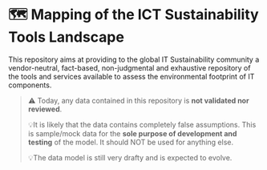 # 🗺️ Mapping of the ICT Sustainability Tools Landscape

This repository aims at providing to the global IT Sustainability community a vendor-neutral, fact-based, non-judgmental and exhaustive repository of the tools and services available to assess the environmental footprint of IT components.

> ⚠️
> Today, any data contained in this repository is **not validated nor reviewed**.
>
> 💡It is likely that the data contains completely false assumptions.
> This is sample/mock data for the **sole purpose of development and testing** of the model.
> It should NOT be used for anything else.
> 
> 💡The data model is still very drafty and is expected to evolve.
